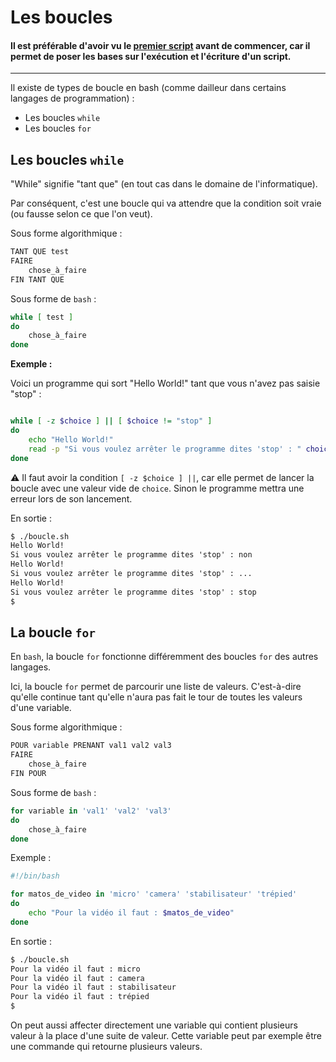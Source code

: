 # Les boucles

#### Il est préférable d'avoir vu  le [premier script](./premier_script.md) avant de commencer, car il permet de poser les bases sur l'exécution et l'écriture d'un script.

----

Il existe de types de boucle en bash (comme dailleur dans certains langages de programmation) :
- Les boucles `while`
- Les boucles `for`

## Les boucles `while`

"While" signifie "tant que" (en tout cas dans le domaine de l'informatique).

Par conséquent, c'est une boucle qui va attendre que la condition soit vraie (ou fausse selon ce que l'on veut).

Sous forme algorithmique :

```bash
TANT QUE test
FAIRE   
    chose_à_faire
FIN TANT QUE
```
Sous forme de `bash` :

```bash
while [ test ]
do
    chose_à_faire
done
```

**Exemple :**

Voici un programme qui sort "Hello World!" tant que vous n'avez pas saisie "stop" :

```bash

while [ -z $choice ] || [ $choice != "stop" ] 
do
    echo "Hello World!"
    read -p "Si vous voulez arrêter le programme dites 'stop' : " choice
done
```
:warning: Il faut avoir la condition `[ -z $choice ] ||`, car elle permet de lancer la boucle avec une valeur vide de `choice`. Sinon le programme mettra une erreur lors de son lancement.

En sortie :

```html
$ ./boucle.sh
Hello World!
Si vous voulez arrêter le programme dites 'stop' : non
Hello World!
Si vous voulez arrêter le programme dites 'stop' : ...
Hello World!
Si vous voulez arrêter le programme dites 'stop' : stop
$
```

## La boucle `for`

En `bash`, la boucle `for` fonctionne différemment des boucles `for` des autres langages.

Ici, la boucle `for` permet de parcourir une liste de valeurs. C'est-à-dire qu'elle continue tant qu'elle n'aura pas fait le tour de toutes les valeurs d'une variable.

Sous forme algorithmique :

```bash
POUR variable PRENANT val1 val2 val3
FAIRE   
    chose_à_faire
FIN POUR
```
Sous forme de `bash` :

```bash
for variable in 'val1' 'val2' 'val3'
do
    chose_à_faire
done
```

Exemple :

```bash
#!/bin/bash

for matos_de_video in 'micro' 'camera' 'stabilisateur' 'trépied'
do
    echo "Pour la vidéo il faut : $matos_de_video"
done
```
En sortie :

```bash
$ ./boucle.sh
Pour la vidéo il faut : micro
Pour la vidéo il faut : camera
Pour la vidéo il faut : stabilisateur
Pour la vidéo il faut : trépied
$
```
On peut aussi affecter directement une variable qui contient plusieurs valeur à la place d'une suite de valeur. Cette variable peut par exemple être une commande qui retourne plusieurs valeurs.


